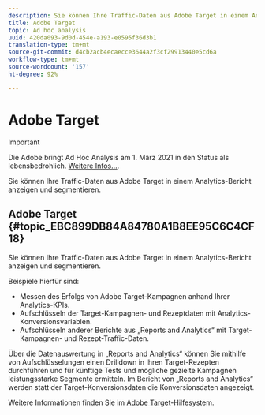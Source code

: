 ```yaml
---
description: Sie können Ihre Traffic-Daten aus Adobe Target in einem Analytics-Bericht anzeigen und segmentieren.
title: Adobe Target
topic: Ad hoc analysis
uuid: 420da093-9d0d-454e-a193-e0595f36d3b1
translation-type: tm+mt
source-git-commit: d4cb2acb4ecaecce3644a2f3cf29913440e5cd6a
workflow-type: tm+mt
source-wordcount: '157'
ht-degree: 92%

---
```



# Adobe Target

>[!IMPORTANT]
>
>Die Adobe bringt Ad Hoc Analysis am 1. März 2021 in den Status als lebensbedrohlich. [Weitere Infos...](https://adobe.ly/discoverworkspace).

Sie können Ihre Traffic-Daten aus Adobe Target in einem Analytics-Bericht anzeigen und segmentieren.

## Adobe Target {#topic_EBC899DB84A84780A1B8EE95C6C4CF18}

Sie können Ihre Traffic-Daten aus Adobe Target in einem Analytics-Bericht anzeigen und segmentieren.

Beispiele hierfür sind:

* Messen des Erfolgs von Adobe Target-Kampagnen anhand Ihrer Analytics-KPIs.
* Aufschlüsseln der Target-Kampagnen- und Rezeptdaten mit Analytics-Konversionsvariablen.
* Aufschlüsseln anderer Berichte aus „Reports and Analytics“ mit Target-Kampagnen- und Rezept-Traffic-Daten.

Über die Datenauswertung in „Reports and Analytics“ können Sie mithilfe von Aufschlüsselungen einen Drilldown in Ihren Target-Rezepten durchführen und für künftige Tests und mögliche gezielte Kampagnen leistungsstarke Segmente ermitteln. Im Bericht von „Reports and Analytics“ werden statt der Target-Konversionsdaten die Konversionsdaten angezeigt.

Weitere Informationen finden Sie im [Adobe Target](https://docs.adobe.com/content/help/de-DE/target/using/target-home.html)-Hilfesystem.
